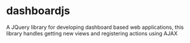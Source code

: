 # dashboardjs
A JQuery library for developing dashboard based web applications, this library handles getting new views and registering actions using AJAX
